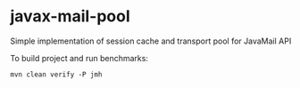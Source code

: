javax-mail-pool
===============

Simple implementation of session cache and transport pool for JavaMail API

To build project and run benchmarks:

```
mvn clean verify -P jmh
```
